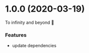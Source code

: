 <a name="1.0.0"></a>

# 1.0.0 (2020-03-19)

To infinity and beyond 🚀

### Features

- update dependencies
